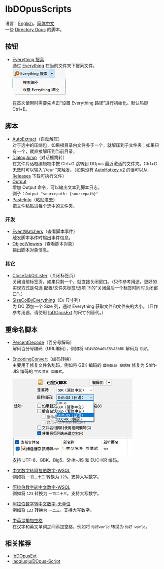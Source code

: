 # IbDOpusScripts
语言：[English](README.md)，[简体中文](README.zh-Hans.md)  
一些 [Directory Opus](https://github.com/Chaoses-Ib/DirectoryOpus) 的脚本。

## 按钮
- [Everything 搜索](EverythingSearch.zh-Hans.dcf)  
  通过 [Everything](https://www.voidtools.com/) 在当前文件夹下搜索文件。  
  ![](images/EverythingSearch.zh-Hans.png)

  在首次使用时需要先点击“设置 Everything 路径”进行初始化。默认热键 Ctrl+E。

## 脚本
- [AutoExtract](AutoExtract.js)（自动解压）  
对于选中的压缩包，如果根目录内文件多于一个，就解压到子文件夹；如果只有一个，就直接解压到当前目录。
- [DialogJump](DialogJump.ahk)（对话框跳转）  
在文件对话框编辑框中按 Ctrl+G 跳转到 DOpus 最近激活的文件夹。Ctrl+G 无效时可以输入“//cur ”来触发。（如果没有 [AutoHotkey v2](https://www.autohotkey.com/v2/) 的话可以从 [Releases](../../releases) 下载可执行文件）
- [Output](Output.ouc)  
增加 Output 命令，可以输出文本到脚本日志。  
例子：`Output "sourcepath: {sourcepath}"`
- [PasteInto](PasteInto.js)（粘贴进去）  
把文件粘贴进每个选中的文件夹。

### 开发
- [EventWatchers](EventWatchers)（查看脚本事件）  
触发脚本事件时输出事件信息。
- [ObjectViewers](ObjectViewers)（查看脚本对象）  
输出脚本对象信息。

### 其它
- [CloseTabOrLister](CloseTabOrLister.js)（关闭标签页）  
关闭当前标签页，如果只剩一个，就直接关闭窗口。（只作参考用途，更好的实现方式是勾选 配置/文件夹标签/选项 下的“关闭最后一个标签时同时关闭窗口”。）
- [SizeColByEverything](SizeColByEverything/README.zh-Hans.md)（Ev 尺寸列）  
为 DO 添加一个 Size 列，通过 Everything 获取文件和文件夹的大小。（只作参考用途，请使用 [IbDOpusExt](https://github.com/Chaoses-Ib/IbDOpusExt) 的尺寸列替代。）

## 重命名脚本
- [PercentDecode](Rename%20Scripts/PercentDecode.js)（百分号解码）  
  解码百分号编码（URL编码），例如将 `%E4%BD%A0%E5%A5%BD` 解码为 `你好`。 
- [EncodingConvert](Rename%20Scripts/EncodingConvert.js)（编码转换）  
  主要用于修复文件名乱码，例如将 GBK 编码的 `嬻偺嫬奅 椉媀幃` 修复为 Shift-JIS 编码的 `空の境界 両儀式`。 

  ![](Rename%20Scripts/images/EncodingConvert.zh-Hans.png)  
  支持 UTF-8、GBK、Big5、Shift-JIS 和 EUC-KR 编码。
- [中文数字转阿拉伯数字-WSQL](Rename%20Scripts/中文数字转阿拉伯数字-WSQL.vbs)  
  例如将 `一百二十三` 转换为 `123`。支持大写数字。
- [阿拉伯数字转中文数字-WSQL](Rename%20Scripts/阿拉伯数字转中文数字-WSQL.vbs)  
  例如将 `123` 转换为 `一百二十三`。支持大写数字。
- [阿拉伯数字转中文数字-无单位](Rename%20Scripts/阿拉伯数字转中文数字-无单位.js)  
  例如将 `123` 转换为 `一二三`。支持大写数字。
- [中英混排加空格](Rename%20Scripts/中英混排加空格.js)  
  在汉字和英文单词之间添加空格，例如将 `你好world` 转换为 `你好 world`。

## 相关推荐
- [IbDOpusExt](https://github.com/Chaoses-Ib/IbDOpusExt)
- [laoqiuqiu/DOpus-Script](https://github.com/laoqiuqiu/DOpus-Script)